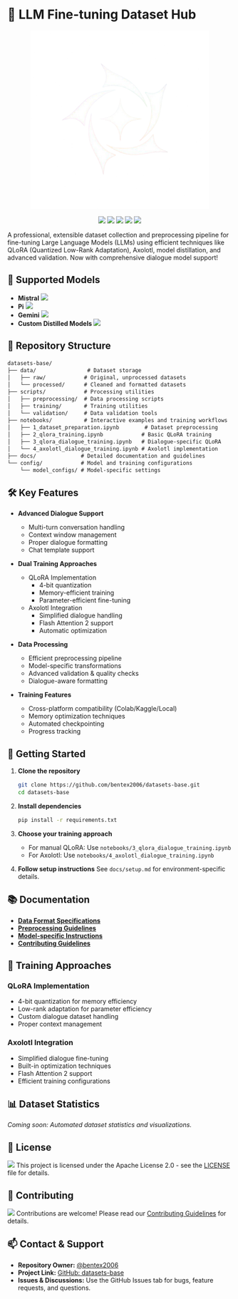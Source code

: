
# 🚀 LLM Fine-tuning Dataset Hub

<p align="center">
	<img src="docs/logos.png" alt="Supported Model Logos" width="400"/>
</p>

<div align="center">
	<a href="#features"><img src="https://img.shields.io/badge/Features-Complete-brightgreen"/></a>
	<a href="#license"><img src="https://img.shields.io/badge/License-Apache%202.0-blue"/></a>
	<a href="#contributing"><img src="https://img.shields.io/badge/Contributions-Welcome-orange"/></a>
	<a href="#supported-models"><img src="https://img.shields.io/badge/Models-Mistral%2C%20Pi%2C%20Gemini%2C%20Distilled-purple"/></a>
	<a href="#dialogue-support"><img src="https://img.shields.io/badge/Dialogue-Supported-success"/></a>
</div>

A professional, extensible dataset collection and preprocessing pipeline for fine-tuning Large Language Models (LLMs) using efficient techniques like QLoRA (Quantized Low-Rank Adaptation), Axolotl, model distillation, and advanced validation. Now with comprehensive dialogue model support!

## 🎯 Supported Models

<ul>
	<li><strong>Mistral</strong> <img src="https://img.shields.io/badge/-7B%20v0.1-blue"/></li>
	<li><strong>Pi</strong> <img src="https://img.shields.io/badge/-Conversational-green"/></li>
	<li><strong>Gemini</strong> <img src="https://img.shields.io/badge/-Multimodal-yellow"/></li>
	<li><strong>Custom Distilled Models</strong> <img src="https://img.shields.io/badge/-Student%20Models-lightgrey"/></li>
</ul>

## 📁 Repository Structure

```text
datasets-base/
├── data/                # Dataset storage
│   ├── raw/            # Original, unprocessed datasets
│   └── processed/      # Cleaned and formatted datasets
├── scripts/            # Processing utilities
│   ├── preprocessing/  # Data processing scripts
│   ├── training/       # Training utilities
│   └── validation/     # Data validation tools
├── notebooks/          # Interactive examples and training workflows
│   ├── 1_dataset_preparation.ipynb        # Dataset preprocessing
│   ├── 2_qlora_training.ipynb            # Basic QLoRA training
│   ├── 3_qlora_dialogue_training.ipynb   # Dialogue-specific QLoRA
│   └── 4_axolotl_dialogue_training.ipynb # Axolotl implementation
├── docs/              # Detailed documentation and guidelines
└── config/            # Model and training configurations
    └── model_configs/ # Model-specific settings
```

## 🛠️ Key Features

- <strong>Advanced Dialogue Support</strong>
  - Multi-turn conversation handling
  - Context window management
  - Proper dialogue formatting
  - Chat template support

- <strong>Dual Training Approaches</strong>
  - QLoRA Implementation
    - 4-bit quantization
    - Memory-efficient training
    - Parameter-efficient fine-tuning
  - Axolotl Integration
    - Simplified dialogue handling
    - Flash Attention 2 support
    - Automatic optimization

- <strong>Data Processing</strong>
  - Efficient preprocessing pipeline
  - Model-specific transformations
  - Advanced validation & quality checks
  - Dialogue-aware formatting

- <strong>Training Features</strong>
  - Cross-platform compatibility (Colab/Kaggle/Local)
  - Memory optimization techniques
  - Automated checkpointing
  - Progress tracking

## 🚀 Getting Started

1. <strong>Clone the repository</strong>
	```bash
	git clone https://github.com/bentex2006/datasets-base.git
	cd datasets-base
	```

2. <strong>Install dependencies</strong>
	```bash
	pip install -r requirements.txt
	```

3. <strong>Choose your training approach</strong>
   - For manual QLoRA: Use `notebooks/3_qlora_dialogue_training.ipynb`
   - For Axolotl: Use `notebooks/4_axolotl_dialogue_training.ipynb`

4. <strong>Follow setup instructions</strong>
	See `docs/setup.md` for environment-specific details.

## 📚 Documentation

- <strong>[Data Format Specifications](docs/data_format.md)</strong>
- <strong>[Preprocessing Guidelines](docs/preprocessing.md)</strong>
- <strong>[Model-specific Instructions](docs/models.md)</strong>
- <strong>[Contributing Guidelines](docs/CONTRIBUTING.md)</strong>

## 🎯 Training Approaches

### QLoRA Implementation
- 4-bit quantization for memory efficiency
- Low-rank adaptation for parameter efficiency
- Custom dialogue dataset handling
- Proper context management

### Axolotl Integration
- Simplified dialogue fine-tuning
- Built-in optimization techniques
- Flash Attention 2 support
- Efficient training configurations

## 📊 Dataset Statistics

<em>Coming soon: Automated dataset statistics and visualizations.</em>

## 📜 License

<img src="https://img.shields.io/badge/License-Apache%202.0-blue"/> This project is licensed under the Apache License 2.0 - see the [LICENSE](LICENSE) file for details.

## 🤝 Contributing

<img src="https://img.shields.io/badge/Contributions-Welcome-orange"/> Contributions are welcome! Please read our [Contributing Guidelines](docs/CONTRIBUTING.md) for details.

## 📫 Contact & Support

- <strong>Repository Owner:</strong> <a href="https://github.com/bentex2006">@bentex2006</a>
- <strong>Project Link:</strong> <a href="https://github.com/bentex2006/datasets-base">GitHub: datasets-base</a>
- <strong>Issues & Discussions:</strong> Use the GitHub Issues tab for bugs, feature requests, and questions.
